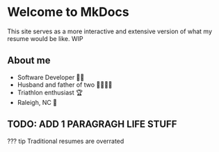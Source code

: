 # Welcome to MkDocs

This site serves as a more interactive and extensive version of what my resume would be like. WIP

## About me

*  Software Developer 👨‍💻
*  Husband and father of two 👨‍👩‍👦‍👦
*  Triathlon enthusiast 🏆
*  Raleigh, NC 📍

## TODO: ADD 1 PARAGRAGH LIFE STUFF

??? tip
    Traditional resumes are overrated
